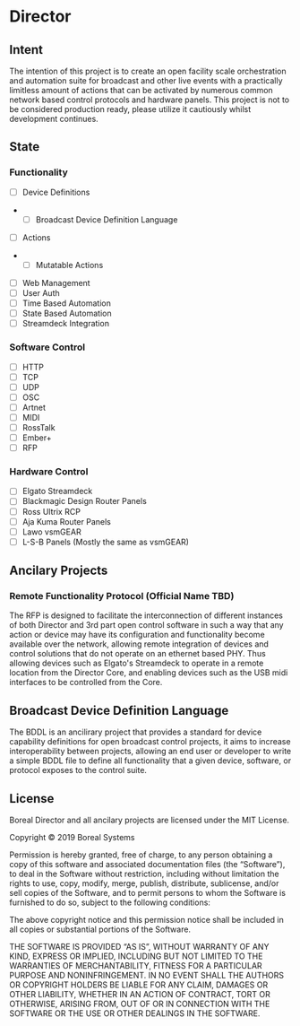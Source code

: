 # Director

## Intent
The intention of this project is to create an open facility scale orchestration and automation suite for broadcast and other live events with a practically limitless amount of actions that can be activated by numerous common network based control protocols and hardware panels. This project is not to be considered production ready, please utilize it cautiously whilst development continues.

## State
### Functionality
- [ ] Device Definitions
- - [ ] Broadcast Device Definition Language
- [ ] Actions
- - [ ] Mutatable Actions
- [ ] Web Management
- [ ] User Auth
- [ ] Time Based Automation
- [ ] State Based Automation
- [ ] Streamdeck Integration

### Software Control
- [ ] HTTP
- [ ] TCP
- [ ] UDP
- [ ] OSC
- [ ] Artnet
- [ ] MIDI
- [ ] RossTalk
- [ ] Ember+
- [ ] RFP

### Hardware Control
- [ ] Elgato Streamdeck
- [ ] Blackmagic Design Router Panels
- [ ] Ross Ultrix RCP
- [ ] Aja Kuma Router Panels
- [ ] Lawo vsmGEAR
- [ ] L-S-B Panels (Mostly the same as vsmGEAR)

## Ancilary Projects

### Remote Functionality Protocol (Official Name TBD)
The RFP is designed to facilitate the interconnection of different instances of both Director and 3rd part open control software in such a way that any action or device may have its configuration and functionality become available over the network, allowing remote integration of devices and control solutions that do not operate on an ethernet based PHY. Thus allowing devices such as Elgato's Streamdeck to operate in a remote location from the Director Core, and enabling devices such as the USB midi interfaces to be controlled from the Core.

## Broadcast Device Definition Language
The BDDL is an ancilirary project that provides a standard for device capability definitions for open broadcast control projects, it aims to increase interoperability between projects, allowing an end user or developer to write a simple BDDL file to define all functionality that a given device, software, or protocol exposes to the control suite.

## License
Boreal Director and all ancilary projects are licensed under the MIT License.

Copyright © 2019 Boreal Systems

Permission is hereby granted, free of charge, to any person
obtaining a copy of this software and associated documentation
files (the “Software”), to deal in the Software without
restriction, including without limitation the rights to use,
copy, modify, merge, publish, distribute, sublicense, and/or sell
copies of the Software, and to permit persons to whom the
Software is furnished to do so, subject to the following
conditions:

The above copyright notice and this permission notice shall be
included in all copies or substantial portions of the Software.

THE SOFTWARE IS PROVIDED “AS IS”, WITHOUT WARRANTY OF ANY KIND,
EXPRESS OR IMPLIED, INCLUDING BUT NOT LIMITED TO THE WARRANTIES
OF MERCHANTABILITY, FITNESS FOR A PARTICULAR PURPOSE AND
NONINFRINGEMENT. IN NO EVENT SHALL THE AUTHORS OR COPYRIGHT
HOLDERS BE LIABLE FOR ANY CLAIM, DAMAGES OR OTHER LIABILITY,
WHETHER IN AN ACTION OF CONTRACT, TORT OR OTHERWISE, ARISING
FROM, OUT OF OR IN CONNECTION WITH THE SOFTWARE OR THE USE OR
OTHER DEALINGS IN THE SOFTWARE.
